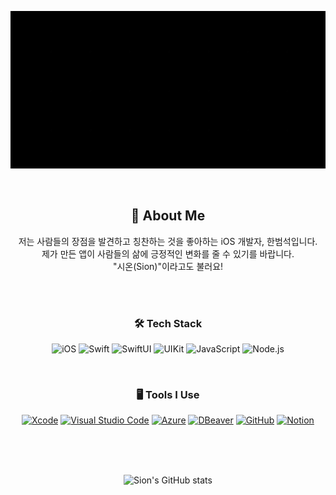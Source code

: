 

<div align="center">

![](https://github.com/sion555/SionWelcome/raw/main/WelcomeSion.gif)

<br>

## 👋 About Me
저는 사람들의 장점을 발견하고 칭찬하는 것을 좋아하는 iOS 개발자, 한범석입니다.  
제가 만든 앱이 사람들의 삶에 긍정적인 변화를 줄 수 있기를 바랍니다.  
"시온(Sion)"이라고도 불러요!

<br>

<!--
## 👋 About Me (English)
I'm Beomseok Han, an iOS developer who loves discovering and appreciating people's strengths.  
I hope the apps I create can bring even small, positive changes to people's lives.  
Feel free to call me "Sion" (pronounced "Shee-on")!
-->

<br>

<div align="center">
  
### 🛠 Tech Stack

![iOS](https://img.shields.io/badge/iOS-000000?style=for-the-badge&logo=ios&logoColor=white)
![Swift](https://img.shields.io/badge/Swift-F05138?style=for-the-badge&logo=swift&logoColor=white)
![SwiftUI](https://img.shields.io/badge/SwiftUI-0078D7?style=for-the-badge&logo=swift&logoColor=white)
![UIKit](https://img.shields.io/badge/UIKit-2396F3?style=for-the-badge&logo=uikit&logoColor=white)
![JavaScript](https://img.shields.io/badge/JavaScript-F7DF1E?style=for-the-badge&logo=javascript&logoColor=black)
![Node.js](https://img.shields.io/badge/Node.js-339933?style=for-the-badge&logo=node.js&logoColor=white)

</div>

<br>

<div align="center">
  
### 🖥 Tools I Use


[![Xcode](https://img.shields.io/badge/Xcode-1575F9?style=for-the-badge&logo=xcode&logoColor=white)](https://developer.apple.com/xcode/)
[![Visual Studio Code](https://img.shields.io/badge/VSCode-007ACC?style=for-the-badge&logo=visual-studio-code&logoColor=white)](https://code.visualstudio.com/)
[![Azure](https://img.shields.io/badge/Azure-0078D4?style=for-the-badge&logo=microsoft-azure&logoColor=white)](https://azure.microsoft.com/)
[![DBeaver](https://img.shields.io/badge/DBeaver-372923?style=for-the-badge&logo=dbeaver&logoColor=white)](https://dbeaver.io/)
[![GitHub](https://img.shields.io/badge/GitHub-181717?style=for-the-badge&logo=github&logoColor=white)](https://github.com/sion555)
[![Notion](https://img.shields.io/badge/Notion-000000?style=for-the-badge&logo=notion&logoColor=white)](https://www.notion.so/)

</div>

<br>
<br>
<br>

<!--## 🧐 Status -->
![Sion's GitHub stats](https://github-readme-stats.vercel.app/api?username=sion555&show_icons=true&theme=radical)

</div>

<br>


